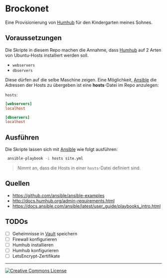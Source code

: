 # Brockonet

Eine Provisionierung von [Humhub] für den Kindergarten meines Sohnes.

## Voraussetzungen

Die Skripte in diesem Repo machen die Annahme, dass [Humhub] auf 2 Arten von Ubuntu-Hosts installiert werden soll.

- `webservers`
- `dbservers`

Diese dürfen auf die selbe Maschine zeigen.
Eine Möglichkeit, [Ansible] die Adressen der Hosts zu übergeben ist eine __hosts__-Datei im Repo anzulegen:

`hosts`:

```toml
[webservers]
localhost

[dbservers]
localhost
```

## Ausführen

Die Skripte lassen sich mit [Ansible] wie folgt ausführen:

```sh
 ansible-playbook -i hosts site.yml
 ```

 > Nimmt an, dass die Hosts in einer `hosts`-Datei definiert sind.

## Quellen

- https://github.com/ansible/ansible-examples
- http://docs.humhub.org/admin-requirements.html
- https://docs.ansible.com/ansible/latest/user_guide/playbooks_intro.html

## TODOs

- [ ] Geheimnisse in [Vault] speichern
- [ ] Firewall konfigurieren
- [ ] Humhub installieren
- [ ] Humhub konfigurieren
- [ ] LetsEncrypt-Zertifikate

---

<a rel="license" href="http://creativecommons.org/licenses/by-sa/4.0/"><img alt="Creative Commons License" style="border-width:0" src="https://i.creativecommons.org/l/by-sa/4.0/88x31.png" /></a>

[Humhub]: https://humhub.org/de
[Ansible]: https://ansible.org
[Vault]: https://docs.ansible.com/ansible/2.4/vault.html